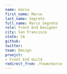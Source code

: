 ```yaml
---
name: marco
first_name: Marco
last_name: Segreto
full_name: Marco Segreto
role: Front End Designer
city: San Francisco
state: CA
github: 
twitter: 
team: Design
proejct:
- Front End Guild
redirect_from: /team/marco
---
```

